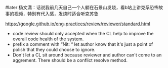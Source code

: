 #later 杨文瀟：话说我前几天自己一个人躺在石景山发烧，看b站上讲克系恐怖故事的视频，特别有代入感，发烧时适合听克苏鲁



https://google.github.io/eng-practices/review/reviewer/standard.html
- code review should only accepted when the CL help to improve the overall code health of the system.
- prefix a comment with “Nit: “ let author know that it's just a point of polish that they could choose to ignore.
- Don't let a CL sit around because reviewer and author can't come to an aggrement. There should be a conflict resolve method.